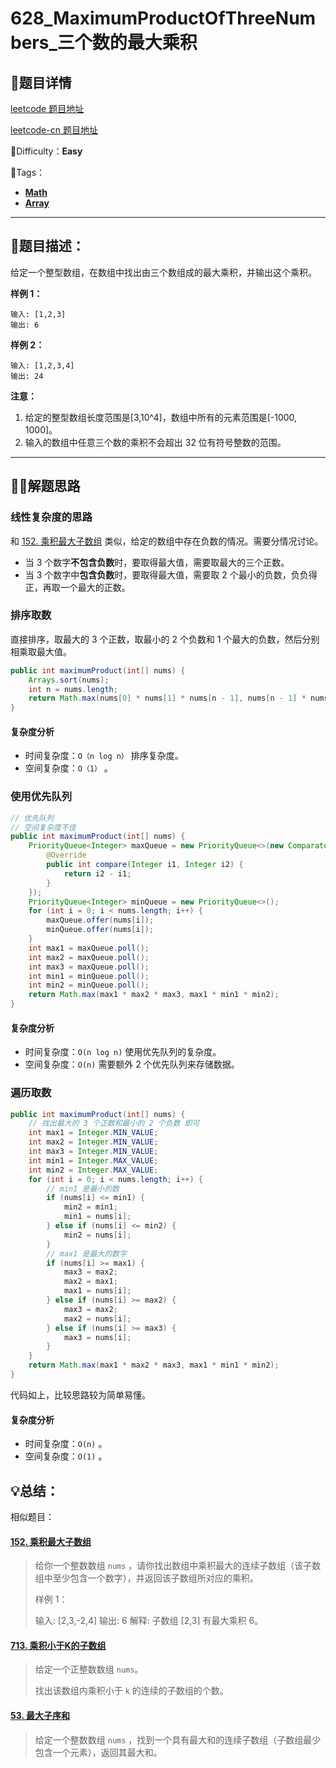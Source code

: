 

# 628_MaximumProductOfThreeNumbers_三个数的最大乘积

## 📌题目详情

[leetcode 题目地址](https://leetcode.com/problems/maximum-product-of-three-numbers/)

[leetcode-cn 题目地址](https://leetcode-cn.com/problems/maximum-product-of-three-numbers/)

📗Difficulty：**Easy**	

🎯Tags：

+ **[Math](https://leetcode.com/tag/math/)**
+ **[Array](https://leetcode.com/tag/array/)**

---

## 📃题目描述：

给定一个整型数组，在数组中找出由三个数组成的最大乘积，并输出这个乘积。 

**样例 1：**

```
输入: [1,2,3]
输出: 6
```



**样例 2：**

```
输入: [1,2,3,4]
输出: 24
```

**注意：**

1. 给定的整型数组长度范围是[3,10^4]，数组中所有的元素范围是[-1000, 1000]。
2. 输入的数组中任意三个数的乘积不会超出 32 位有符号整数的范围。

****

## 🏹🎯解题思路

### 线性复杂度的思路

和 [152. 乘积最大子数组](https://leetcode-cn.com/problems/maximum-product-subarray/) 类似，给定的数组中存在负数的情况。需要分情况讨论。

+ 当 3 个数字**不包含负数**时，要取得最大值，需要取最大的三个正数。
+ 当 3 个数字中**包含负数**时，要取得最大值，需要取 2 个最小的负数，负负得正，再取一个最大的正数。

### 排序取数

直接排序，取最大的 3 个正数，取最小的 2 个负数和 1 个最大的负数，然后分别相乘取最大值。

```java
public int maximumProduct(int[] nums) {
    Arrays.sort(nums);
    int n = nums.length;
    return Math.max(nums[0] * nums[1] * nums[n - 1], nums[n - 1] * nums[n - 2] * nums[n - 3]);
}
```

#### 复杂度分析

+ 时间复杂度：`O（n log n）` 排序复杂度。
+ 空间复杂度：`O（1）` 。

### 使用优先队列

```java
// 优先队列
// 空间复杂度不佳
public int maximumProduct(int[] nums) {
    PriorityQueue<Integer> maxQueue = new PriorityQueue<>(new Comparator<Integer>() {
        @Override
        public int compare(Integer i1, Integer i2) {
            return i2 - i1;
        }
    });
    PriorityQueue<Integer> minQueue = new PriorityQueue<>();
    for (int i = 0; i < nums.length; i++) {
        maxQueue.offer(nums[i]);
        minQueue.offer(nums[i]);
    }
    int max1 = maxQueue.poll();
    int max2 = maxQueue.poll();
    int max3 = maxQueue.poll();
    int min1 = minQueue.poll();
    int min2 = minQueue.poll();
    return Math.max(max1 * max2 * max3, max1 * min1 * min2);
}
```

#### 复杂度分析

+ 时间复杂度：`O(n log n)` 使用优先队列的复杂度。
+ 空间复杂度：`O(n)` 需要额外 2 个优先队列来存储数据。

### 遍历取数

```java
public int maximumProduct(int[] nums) {
    // 找出最大的 3 个正数和最小的 2 个负数 即可
    int max1 = Integer.MIN_VALUE;
    int max2 = Integer.MIN_VALUE;
    int max3 = Integer.MIN_VALUE;
    int min1 = Integer.MAX_VALUE;
    int min2 = Integer.MAX_VALUE;
    for (int i = 0; i < nums.length; i++) {
        // min1 是最小的数
        if (nums[i] <= min1) {
            min2 = min1;
            min1 = nums[i];
        } else if (nums[i] <= min2) {
            min2 = nums[i];
        }
        // max1 是最大的数字
        if (nums[i] >= max1) {
            max3 = max2;
            max2 = max1;
            max1 = nums[i];
        } else if (nums[i] >= max2) {
            max3 = max2;
            max2 = nums[i];
        } else if (nums[i] >= max3) {
            max3 = nums[i];
        }
    }
    return Math.max(max1 * max2 * max3, max1 * min1 * min2);
}
```

代码如上，比较思路较为简单易懂。

#### 复杂度分析

+ 时间复杂度：`O(n)` 。
+ 空间复杂度：`O(1)` 。

## 💡总结：

相似题目：

#### [152. 乘积最大子数组](https://leetcode-cn.com/problems/maximum-product-subarray/)

> 给你一个整数数组 `nums` ，请你找出数组中乘积最大的连续子数组（该子数组中至少包含一个数字），并返回该子数组所对应的乘积。
>
> 样例 1：
>
> 输入: [2,3,-2,4]
> 输出: 6
> 解释: 子数组 [2,3] 有最大乘积 6。

#### [713. 乘积小于K的子数组](https://leetcode-cn.com/problems/subarray-product-less-than-k/)

> 给定一个正整数数组 `nums`。
>
> 找出该数组内乘积小于 `k` 的连续的子数组的个数。

#### [53. 最大子序和](https://leetcode-cn.com/problems/maximum-subarray/)

> 给定一个整数数组 `nums` ，找到一个具有最大和的连续子数组（子数组最少包含一个元素），返回其最大和。 

